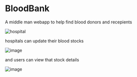# BloodBank
A middle man webapp to help find blood donors and recepients

![hospital](https://user-images.githubusercontent.com/52347258/111101966-ffd65500-8570-11eb-8a56-1cbd1d85870c.png)

hospitals can update their blood stocks

![image](https://user-images.githubusercontent.com/52347258/111102036-298f7c00-8571-11eb-8c94-c633f0c9222c.png)

and users can view that stock details

![image](https://user-images.githubusercontent.com/52347258/111102457-25b02980-8572-11eb-8af9-5b3f6ecd343a.png)

